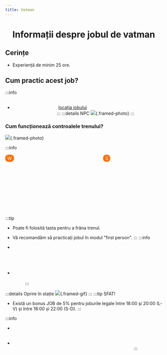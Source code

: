 ```yaml
---
title: Vatman
---
```

<script setup> 
    import KeyIcon from '../.vitepress/components/KeyIcon.vue'
</script>

# <span class="header-font"><center>Informații despre jobul de vatman</center></span>

## <span class="header-font">Cerințe</span>
- Experiență de minim 25 ore.

## <span class="header-font">Cum practic acest job?</span>

:::info
<span style="color:white">Acest job constă în conducerea trenului și transportarea pasagerilor de la o stație la alta.</span>

- <span style="color:white">Începi prin a merge la [locația jobului](locatii) și interacționați cu NPC-ul din stație pentru a începe tura.</span>
:::
:::details NPC
![](https://i.imgur.com/0pEpA2O.png){.framed-photo}
:::

### <span class="header-font">Cum funcționează controalele trenului?</span>

![](https://i.imgur.com/JJs0URA.png){.framed-photo}

:::info 
<span style="color:white">1 - 2 - 3 - 4 - 5 -> reprezintă vitezele trenului, porniți de pe loc cu treapta 1 și o creșteți treptat. Vitezele trenului se schimbă folosind tastele <span style="padding: 3px 7px; border-radius: 10px; background-color: #ff6f00;">W</span> pentru a schimba într-o viteză sperioară și <span style="padding: 3px 7px; border-radius: 10px; background-color: #ff6f00;">S</span> pentru a schimba într-o viteză inferioară.</span>


<span style="color:white">N -> reprezintă viteza neutră, folosită pentru a scoate din viteză trenul, îl pune în modul brake până se oprește.</span>

<span style="color:white">R -> reprezintă viteza de mers înapoi, folosită pentru a merge înapoi cu trenul.</span>

<span style="color:white">Brake -> reprezintă frânarea trenului; dacă este butonul de brake este roșu, trenul este în curs de frânare, dacă este portocaliu, trenul nu frânează.</span>

:::tip
- Poate fi folosită tasta <KeyIcon keyType="space"/> pentru a frâna trenul.
- Vă recomandăm să practicați jobul în modul "first person".
:::
:::info
- <span style="color:white">Odată ce ați început tura, parcurgeți fiecare stație. Stațiile sunt marcate cu un checkpoint verde pe hartă, iar următoarea stație va fi marcată mereu cu un checkpoint roșu. Veți fi anunțați cu 150m înainte de a ajunge la stație.</span>

- <span style="color:white">După ce ați ajuns în stație, așteptați ca pasagerii să urce în tren, apoi porniți trenul și continuați ruta. După ce completați o stație veți primi și plata.</span>
:::

:::details Oprire în stație
![](https://i.imgur.com/PPYGiWx.gif){.framed-gif}
:::
:::tip SFAT!
- Există un bonus JOB de 5% pentru joburile legale între 18:00 și 20:00 (L-V) și între 18:00 și 22:00 (S-D).
:::

:::info
- <span style="color:white">Aveți posibilitatea de a vă da jos din tren dacă este nevoie, însă nu vă îndepărtați de el prea mult, deoarece tura se va anula.</span>

- <span style="color:white">Puteți face jobul până când vă plictisiți sau până când vă terminați tura. Puteți anula tura părăsind trenul, însă nu este recomandat.</span>
:::